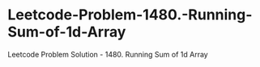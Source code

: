# Leetcode-Problem-1480.-Running-Sum-of-1d-Array
Leetcode Problem Solution - 1480. Running Sum of 1d Array
